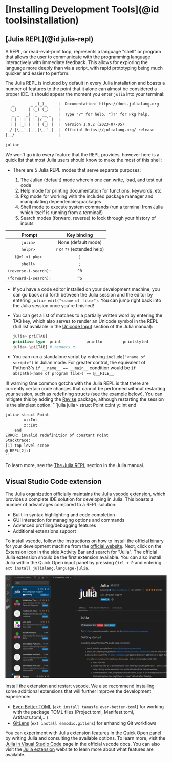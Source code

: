 # [Installing Development Tools](@id toolsinstallation)

## [Julia REPL](@id julia-repl)

A REPL, or read-eval-print loop, represents a language "shell" or program that allows the user to communicate with the
programming language interactively with immediate feedback. This allows for exploring the language more deeply than via
a script, with rapid prototyping being much quicker and easier to perform.

The Julia REPL is included by default in every Julia installation and boasts a number of features to the point that it
alone can almost be considered a proper IDE. It should appear the moment you enter `julia` into your terminal:

```
   _       _ _(_)_     |  Documentation: https://docs.julialang.org
  (_)     | (_) (_)    |
   _ _   _| |_  __ _   |  Type "?" for help, "]?" for Pkg help.
  | | | | | | |/ _` |  |
  | | |_| | | | (_| |  |  Version 1.9.2 (2023-07-05)
 _/ |\__'_|_|_|\__'_|  |  Official https://julialang.org/ release
|__/                   |

julia> 
```

We won't go into every feature that the REPL provides, however here is a quick list that most Julia users should
know to make the most of this shell:

- There are 5 Julia REPL modes that serve separate purposes: 

  1. The Julian (default) mode wherein one can write, load, and test out code
  2. Help mode for printing documentation for functions, keywords, etc.
  3. Pkg mode for working with the included package manager and manipulating dependencies/packages
  4. Shell mode to execute system commands (run a terminal from Julia which itself is running from a terminal!) 
  5. Search modes (forward, reverse) to look through your history of inputs

|        Prompt         |         Key binding         |
|:---------------------:|:---------------------------:|
|       `julia> `       |     None (default mode)     |
|       `help?> `       | `?` or `??` (extended help) |
|    `(@v1.x) pkg> `    |             `]`             |
|       `shell> `       |             `;`             |
| `(reverse-i-search):` |            `^R`             |
| `(forward-i-search):` |            `^S`             |

- If you have a code editor installed on your development machine, you can go back and forth between the Julia session
  and the editor by entering `julia> edit("<name of file>")`. You can jump right back into the Julia session once you're 
  finished!
- You can get a list of matches to a partially written word by entering the TAB key, which also serves to render an
  Unicode symbol in the REPL (full list available in the [Unicode Input](https://docs.julialang.org/en/v1/manual/unicode-input/) section of the Julia manual): 
  
  ```julia
  julia> pri[TAB]
  primitive type  print           println         printstyled
  julia> \pi[TAB] # renders π
  ```
- You can run a standalone script by entering `include("<name of script>")` in Julian mode. For greater control, the 
  equivalent of Python3's `if __name__ == __main__` condition would be `if abspath(<name of program file>) == @__FILE__`

!!! warning
    One common gotcha with the Julia REPL is that there are currently certain code changes that cannot be performed without 
    restarting your session, such as redefining structs (see the example below). You can mitigate this by adding the 
    [Revise](https://timholy.github.io/Revise.jl/stable/) package, although restarting the session is the simplest option.
    ```julia
    julia> struct Point
            x::Int
            y::Int
        end

    julia> struct Point
            x::Int
            z::Int
        end
    ERROR: invalid redefinition of constant Point
    Stacktrace:
    [1] top-level scope
    @ REPL[2]:1
    ```

To learn more, see the [The Julia REPL](https://docs.julialang.org/en/v1/stdlib/REPL/) section in the Julia manual.

## Visual Studio Code extension

The Julia organization officially maintains the [Julia vscode extension](https://www.julia-vscode.org/), which provides
a complete IDE solution for developing in Julia. This boasts a number of advantages compared to a REPL solution:

- Built-in syntax highlighting and code completion
- GUI interaction for managing options and commands
- Advanced profiling/debugging features 
- Additional extensions support 

To install vscode, follow the instructions on how to install the official binary for your development machine from the 
[official website](https://code.visualstudio.com/). Next, click on the Extension icon in the side Activity Bar and search
for "Julia". The official Julia extension should be the first extension available. You can also install Julia within the
Quick Open input panel by pressing `Ctrl + P` and entering `ext install julialang.language-julia`.

<!-- TODO: Move image to assets directory -->
![Julia VSCode Extension](JuliaVSCodeExtension.png)

Install the extension and restart vscode. We also recommend installing some additional extensions that will further improve
the development experience:

- [Even Better TOML](https://marketplace.visualstudio.com/items?itemName=tamasfe.even-better-toml) 
  (`ext install tamasfe.even-better-toml`) for working with the package TOML 
  files (Project.toml, Manifest.toml, Artifacts.toml,...)
- [GitLens](https://marketplace.visualstudio.com/items?itemName=eamodio.gitlens) (`ext install eamodio.gitlens`) for 
  enhancing Git workflows

<!-- TODO: some examples of julia-vscode commands-->

You can experiment with Julia extension features in the Quick Open panel by writing Julia and consulting the available
options. To learn more, visit the [Julia in Visual Studio Code](https://code.visualstudio.com/docs/languages/julia) page 
in the official vscode docs. You can also visit the [Julia extension](https://www.julia-vscode.org/) website to learn more about
what features are available.

